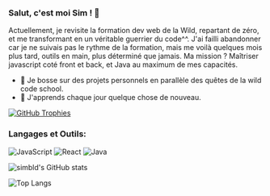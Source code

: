 ### Salut, c'est moi Sim ! 👋

Actuellement, je revisite la formation dev web de la Wild, repartant de zéro, 
et me transformant en un véritable guerrier du code^^. 
J'ai failli abandonner car je ne suivais pas le rythme de la formation, 
mais me voilà quelques mois plus tard, outils en main, plus déterminé que jamais. 
Ma mission ? Maîtriser javascript coté front et back, et Java au maximum de mes capacités.

- 🔭 Je bosse sur des projets personnels en parallèle des quêtes de la wild code school.
- 🌱 J'apprends chaque jour quelque chose de nouveau.

[![GitHub Trophies](https://github-profile-trophy.vercel.app/?username=simbld&no-frame=true&no-bg=true&theme=juicyfresh&row=1&column=6&margin-w=50&margin-h=50)](https://github.com/ryo-ma/github-profile-trophy)


### Langages et Outils:

![JavaScript](https://img.shields.io/badge/-JavaScript-black?style=flat-square&logo=javascript)
![React](https://img.shields.io/badge/-React-black?style=flat-square&logo=react)
![Java](https://img.shields.io/badge/-Java-black?style=flat-square&logo=java)

![simbld's GitHub stats](https://github-readme-stats.vercel.app/api?username=simbld&margin-w=50&margin-h=50&show_icons=true&theme=radical)

![Top Langs](https://github-readme-stats.vercel.app/api/top-langs/?username=simbld&margin-w=50&margin-h=50&layout=compact)

